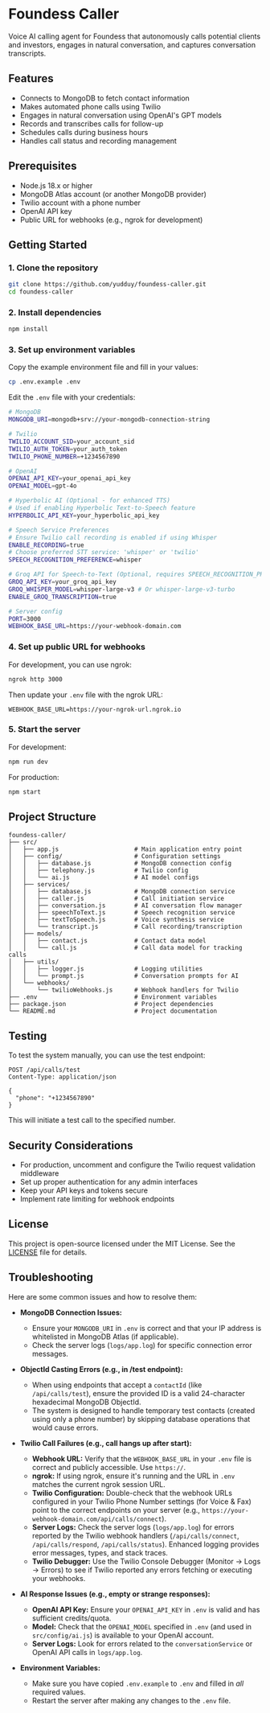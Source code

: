 # Foundess Caller

Voice AI calling agent for Foundess that autonomously calls potential clients and investors, engages in natural conversation, and captures conversation transcripts.

## Features

- Connects to MongoDB to fetch contact information
- Makes automated phone calls using Twilio
- Engages in natural conversation using OpenAI's GPT models
- Records and transcribes calls for follow-up
- Schedules calls during business hours
- Handles call status and recording management

## Prerequisites

- Node.js 18.x or higher
- MongoDB Atlas account (or another MongoDB provider)
- Twilio account with a phone number
- OpenAI API key
- Public URL for webhooks (e.g., ngrok for development)

## Getting Started

### 1. Clone the repository

```bash
git clone https://github.com/yudduy/foundess-caller.git
cd foundess-caller
```

### 2. Install dependencies

```bash
npm install
```

### 3. Set up environment variables

Copy the example environment file and fill in your values:

```bash
cp .env.example .env
```

Edit the `.env` file with your credentials:

```bash
# MongoDB
MONGODB_URI=mongodb+srv://your-mongodb-connection-string

# Twilio
TWILIO_ACCOUNT_SID=your_account_sid
TWILIO_AUTH_TOKEN=your_auth_token
TWILIO_PHONE_NUMBER=+1234567890

# OpenAI
OPENAI_API_KEY=your_openai_api_key
OPENAI_MODEL=gpt-4o

# Hyperbolic AI (Optional - for enhanced TTS)
# Used if enabling Hyperbolic Text-to-Speech feature
HYPERBOLIC_API_KEY=your_hyperbolic_api_key

# Speech Service Preferences
# Ensure Twilio call recording is enabled if using Whisper
ENABLE_RECORDING=true 
# Choose preferred STT service: 'whisper' or 'twilio'
SPEECH_RECOGNITION_PREFERENCE=whisper

# Groq API for Speech-to-Text (Optional, requires SPEECH_RECOGNITION_PREFERENCE='groq')
GROQ_API_KEY=your_groq_api_key
GROQ_WHISPER_MODEL=whisper-large-v3 # Or whisper-large-v3-turbo
ENABLE_GROQ_TRANSCRIPTION=true

# Server config
PORT=3000
WEBHOOK_BASE_URL=https://your-webhook-domain.com
```

### 4. Set up public URL for webhooks

For development, you can use ngrok:

```bash
ngrok http 3000
```

Then update your `.env` file with the ngrok URL:

```
WEBHOOK_BASE_URL=https://your-ngrok-url.ngrok.io
```

### 5. Start the server

For development:

```bash
npm run dev
```

For production:

```bash
npm start
```

## Project Structure

```
foundess-caller/
├── src/
│   ├── app.js                     # Main application entry point
│   ├── config/                    # Configuration settings
│   │   ├── database.js            # MongoDB connection config
│   │   ├── telephony.js           # Twilio config
│   │   └── ai.js                  # AI model configs
│   ├── services/
│   │   ├── database.js            # MongoDB connection service
│   │   ├── caller.js              # Call initiation service
│   │   ├── conversation.js        # AI conversation flow manager
│   │   ├── speechToText.js        # Speech recognition service
│   │   ├── textToSpeech.js        # Voice synthesis service
│   │   └── transcript.js          # Call recording/transcription
│   ├── models/
│   │   ├── contact.js             # Contact data model
│   │   └── call.js                # Call data model for tracking calls
│   ├── utils/
│   │   ├── logger.js              # Logging utilities
│   │   └── prompt.js              # Conversation prompts for AI
│   └── webhooks/
│       └── twilioWebhooks.js      # Webhook handlers for Twilio
├── .env                           # Environment variables
├── package.json                   # Project dependencies
└── README.md                      # Project documentation
```

## Testing

To test the system manually, you can use the test endpoint:

```
POST /api/calls/test
Content-Type: application/json

{
  "phone": "+1234567890"
}
```

This will initiate a test call to the specified number.

## Security Considerations

- For production, uncomment and configure the Twilio request validation middleware
- Set up proper authentication for any admin interfaces
- Keep your API keys and tokens secure
- Implement rate limiting for webhook endpoints

## License

This project is open-source licensed under the MIT License. See the [LICENSE](LICENSE) file for details.


## Troubleshooting

Here are some common issues and how to resolve them:

- **MongoDB Connection Issues:**
  - Ensure your `MONGODB_URI` in `.env` is correct and that your IP address is whitelisted in MongoDB Atlas (if applicable).
  - Check the server logs (`logs/app.log`) for specific connection error messages.

- **ObjectId Casting Errors (e.g., in /test endpoint):**
  - When using endpoints that accept a `contactId` (like `/api/calls/test`), ensure the provided ID is a valid 24-character hexadecimal MongoDB ObjectId.
  - The system is designed to handle temporary test contacts (created using only a phone number) by skipping database operations that would cause errors.

- **Twilio Call Failures (e.g., call hangs up after start):**
  - **Webhook URL:** Verify that the `WEBHOOK_BASE_URL` in your `.env` file is correct and publicly accessible. Use `https://`.
  - **ngrok:** If using ngrok, ensure it's running and the URL in `.env` matches the current ngrok session URL.
  - **Twilio Configuration:** Double-check that the webhook URLs configured in your Twilio Phone Number settings (for Voice & Fax) point to the correct endpoints on your server (e.g., `https://your-webhook-domain.com/api/calls/connect`).
  - **Server Logs:** Check the server logs (`logs/app.log`) for errors reported by the Twilio webhook handlers (`/api/calls/connect`, `/api/calls/respond`, `/api/calls/status`). Enhanced logging provides error messages, types, and stack traces.
  - **Twilio Debugger:** Use the Twilio Console Debugger (Monitor -> Logs -> Errors) to see if Twilio reported any errors fetching or executing your webhooks.

- **AI Response Issues (e.g., empty or strange responses):**
  - **OpenAI API Key:** Ensure your `OPENAI_API_KEY` in `.env` is valid and has sufficient credits/quota.
  - **Model:** Check that the `OPENAI_MODEL` specified in `.env` (and used in `src/config/ai.js`) is available to your OpenAI account.
  - **Server Logs:** Look for errors related to the `conversationService` or OpenAI API calls in `logs/app.log`.

- **Environment Variables:**
  - Make sure you have copied `.env.example` to `.env` and filled in *all* required values.
  - Restart the server after making any changes to the `.env` file.
